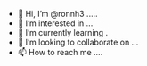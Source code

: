 - 👋 Hi, I’m @ronnh3 .....
- 👀 I’m interested in ...
- 🌱 I’m currently learning .
- 💞️ I’m looking to collaborate on ...
- 📫 How to reach me ....

<!---
ronnh3/ronnh3 is a ✨ special ✨ repository because its `README.md` (this file) appears on your GitHub profile.
You can click the Preview link to take a look at your changes.
--->

